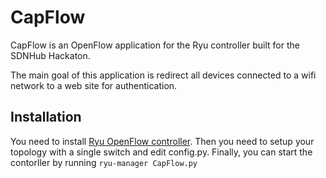 # CapFlow

CapFlow is an OpenFlow application for the Ryu controller built for the SDNHub Hackaton. 

The main goal of this application is redirect all devices connected to a wifi network to a
web site for authentication. 

## Installation
You need to install [Ryu OpenFlow controller](http://osrg.github.io/ryu/).
Then you need to setup your topology with a single switch and edit config.py.
Finally, you can start the contorller by running `ryu-manager CapFlow.py`

